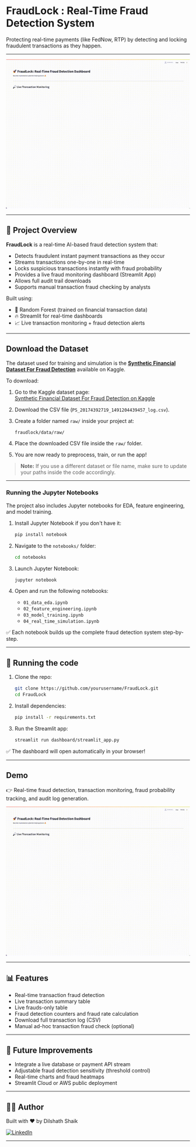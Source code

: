 #  FraudLock : Real-Time Fraud Detection System

Protecting real-time payments (like FedNow, RTP) by detecting and locking fraudulent transactions as they happen.

---

![FraudLock Demo](output.gif)

---

## 📄 Project Overview

**FraudLock** is a real-time AI-based fraud detection system that:

- Detects fraudulent instant payment transactions as they occur
- Streams transactions one-by-one in real-time
- Locks suspicious transactions instantly with fraud probability
- Provides a live fraud monitoring dashboard (Streamlit App)
- Allows full audit trail downloads
- Supports manual transaction fraud checking by analysts

Built using:
- 🧠 Random Forest (trained on financial transaction data)
- 🔥 Streamlit for real-time dashboards
- 📈 Live transaction monitoring + fraud detection alerts

---


## Download the Dataset

The dataset used for training and simulation is the **[Synthetic Financial Dataset For Fraud Detection](https://www.kaggle.com/datasets/ealaxi/paysim1)** available on Kaggle.

To download:

1. Go to the Kaggle dataset page:  
    [Synthetic Financial Dataset For Fraud Detection on Kaggle](https://www.kaggle.com/datasets/ealaxi/paysim1)

2. Download the CSV file (`PS_20174392719_1491204439457_log.csv`).

3. Create a folder named `raw/` inside your project at:

    ```
    fraudlock/data/raw/
    ```

4. Place the downloaded CSV file inside the `raw/` folder.

5. You are now ready to preprocess, train, or run the app!

>  **Note:** If you use a different dataset or file name, make sure to update your paths inside the code accordingly.

---

### Running the Jupyter Notebooks

The project also includes Jupyter notebooks for EDA, feature engineering, and model training.

1. Install Jupyter Notebook if you don't have it:
    ```bash
    pip install notebook
    ```

2. Navigate to the `notebooks/` folder:
    ```bash
    cd notebooks
    ```

3. Launch Jupyter Notebook:
    ```bash
    jupyter notebook
    ```

4. Open and run the following notebooks:
    - `01_data_eda.ipynb`
    - `02_feature_engineering.ipynb`
    - `03_model_training.ipynb`
    - `04_real_time_simulation.ipynb`

✅ Each notebook builds up the complete fraud detection system step-by-step.

---

## 🚀 Running the code

1. Clone the repo:
    ```bash
    git clone https://github.com/yourusername/FraudLock.git
    cd FraudLock
    ```

2. Install dependencies:
    ```bash
    pip install -r requirements.txt
    ```

3. Run the Streamlit app:
    ```bash
    streamlit run dashboard/streamlit_app.py
    ```

✅ The dashboard will open automatically in your browser!

---

## Demo

👉 Real-time fraud detection, transaction monitoring, fraud probability tracking, and audit log generation.

![FraudLock Running](output.gif)

---

## 📊 Features

- Real-time transaction fraud detection
- Live transaction summary table
- Live frauds-only table
- Fraud detection counters and fraud rate calculation
- Download full transaction log (CSV) 
- Manual ad-hoc transaction fraud check (optional)

---

## 💬 Future Improvements

- Integrate a live database or payment API stream
- Adjustable fraud detection sensitivity (threshold control)
- Real-time charts and fraud heatmaps
- Streamlit Cloud or AWS public deployment

---

## 👨‍💻 Author

Built with ❤️ by Dilshath Shaik 

[![LinkedIn](https://img.shields.io/badge/-LinkedIn-0A66C2?logo=linkedin&logoColor=white&style=flat)](https://www.linkedin.com/in/shaik-dilshath/)

---

